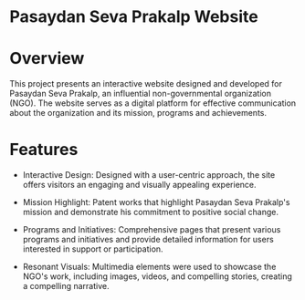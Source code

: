 # Pasaydan Seva Prakalp Website
# Overview
This project presents an interactive website designed and developed for Pasaydan Seva Prakalp, an influential non-governmental organization (NGO). The website serves as a digital platform for effective communication about the organization and its mission, programs and achievements.
# Features
- Interactive Design: Designed with a user-centric approach, the site offers visitors an engaging and visually appealing experience.

- Mission Highlight: Patent works that highlight Pasaydan Seva Prakalp's mission and demonstrate his commitment to positive social change.

- Programs and Initiatives: Comprehensive pages that present various programs and initiatives and provide detailed information for users interested in support or participation.

- Resonant Visuals: Multimedia elements were used to showcase the NGO's work, including images, videos, and compelling stories, creating a compelling narrative.
